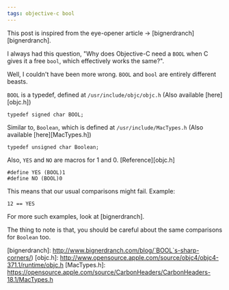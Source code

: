 ```yaml
---
tags: objective-c bool
---
```


This post is inspired from the eye-opener article -> [bignerdranch][bignerdranch].

I always had this question, "Why does Objective-C need a `BOOL` when C gives it a free `bool`, which effectively works the same?".

Well, I couldn't have been more wrong. `BOOL` and `bool` are entirely different beasts.

`BOOL` is a typedef, defined at `/usr/include/objc/objc.h` (Also available [here][objc.h])

```
typedef signed char	BOOL;
```

Similar to, `Boolean`, which is defined at `/usr/include/MacTypes.h` (Also available [here][MacTypes.h])

```
typedef unsigned char Boolean;
```

Also, `YES` and `NO` are macros for 1 and 0. [Reference][objc.h]

```
#define YES (BOOL)1
#define NO (BOOL)0
```

This means that our usual comparisons might fail. Example:

```
12 == YES
```

For more such examples, look at [bignerdranch].

The thing to note is that, you should be careful about the same comparisons for `Boolean` too.

[bignerdranch]: http://www.bignerdranch.com/blog/`BOOL`s-sharp-corners/)
[objc.h]: http://www.opensource.apple.com/source/objc4/objc4-371.1/runtime/objc.h
[MacTypes.h]: https://opensource.apple.com/source/CarbonHeaders/CarbonHeaders-18.1/MacTypes.h

